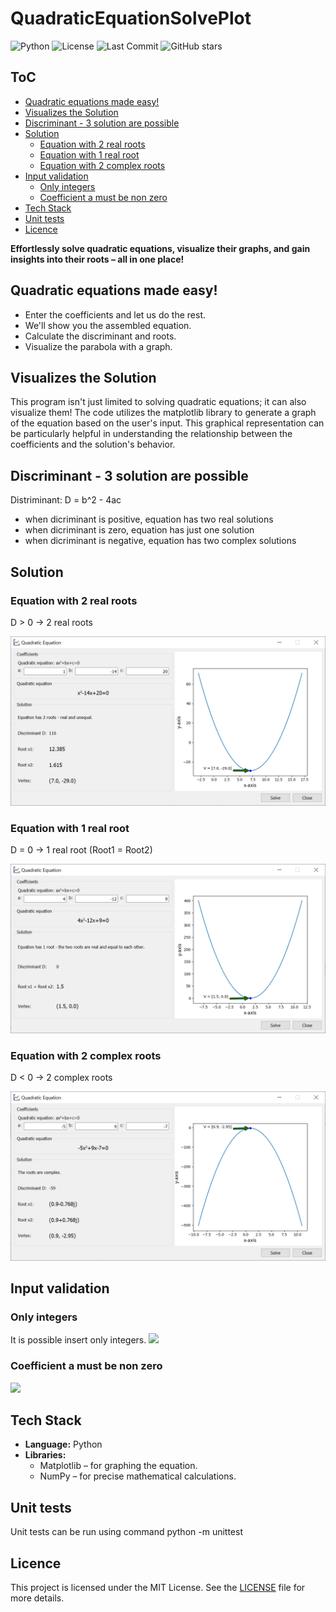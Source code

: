 # QuadraticEquationSolvePlot

![Python](https://img.shields.io/badge/language-python-blue.svg)
![License](https://img.shields.io/github/license/hrosicka/QuadraticEquationSolver)
![Last Commit](https://img.shields.io/github/last-commit/hrosicka/QuadraticEquationSolver)
![GitHub stars](https://img.shields.io/github/stars/hrosicka/QuadraticEquationSolver?style=social)

## ToC

- [Quadratic equations made easy!](#quadratic-equations-made-easy)
- [Visualizes the Solution](#visualizes-the-solution)
- [Discriminant - 3 solution are possible](#discriminant---3-solution-are-possible)
- [Solution](#solution)
  - [Equation with 2 real roots](#equation-with-2-real-roots)
  - [Equation with 1 real root](#equation-with-1-real-root)
  - [Equation with 2 complex roots](#equation-with-2-complex-roots)
- [Input validation](#input-validation)
  - [Only integers](#only-integers)
  - [Coefficient a must be non zero](#coefficient-a-must-be-non-zero)
- [Tech Stack](#tech-stack)
- [Unit tests](#unit-tests)
- [Licence](#licence)

**Effortlessly solve quadratic equations, visualize their graphs, and gain insights into their roots – all in one place!**

## Quadratic equations made easy!
- Enter the coefficients and let us do the rest.
- We'll show you the assembled equation.
- Calculate the discriminant and roots.
- Visualize the parabola with a graph.

## Visualizes the Solution
This program isn't just limited to solving quadratic equations; it can also visualize them!  The code utilizes the matplotlib library to generate a graph of the equation based on the user's input.  This graphical representation can be particularly helpful in understanding the relationship between the coefficients and the solution's behavior.

## Discriminant - 3 solution are possible
Distriminant: D = b^2 - 4ac
- when dicriminant is positive, equation has two real solutions
- when dicriminant is zero, equation has just one solution
- when dicriminant is negative, equation has two complex solutions

## Solution
### Equation with 2 real roots
D > 0    ->     2 real roots

![](https://github.com/hrosicka/PyQtQuadraticEquationSolvePlot/blob/master/doc/MainWindow.PNG)

### Equation with 1 real root
D = 0    ->     1 real root (Root1 = Root2)

![](https://github.com/hrosicka/PyQtQuadraticEquationSolvePlot/blob/master/doc/OneRoot.PNG)

### Equation with 2 complex roots
D < 0    ->     2 complex roots

![](https://github.com/hrosicka/PyQtQuadraticEquationSolvePlot/blob/master/doc/ComplexRoots.PNG)

## Input validation
### Only integers
It is possible insert only integers.
![](https://github.com/hrosicka/PyQtQuadraticEquationSolvePlot/blob/master/doc/InputValidationInteger.PNG)

### Coefficient a must be non zero
![](https://github.com/hrosicka/PyQtQuadraticEquationSolvePlot/blob/master/doc/ANotZero.PNG)

## Tech Stack
- **Language:** Python
- **Libraries:**
  - Matplotlib – for graphing the equation.
  - NumPy – for precise mathematical calculations.

## Unit tests
Unit tests can be run using command
python -m unittest

## Licence
This project is licensed under the MIT License. See the [LICENSE](https://github.com/hrosicka/QuadraticEquationSolver/blob/master/LICENSE) file for more details.

